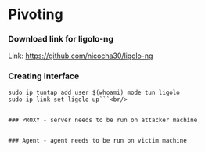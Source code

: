 # Pivoting

### Download link for ligolo-ng<br/>
Link: https://github.com/nicocha30/ligolo-ng<br/>

### Creating Interface
``` #Creating interface and starting it.
sudo ip tuntap add user $(whoami) mode tun ligolo
sudo ip link set ligolo up```<br/>


### PROXY - server needs to be run on attacker machine


### Agent - agent needs to be run on victim machine
